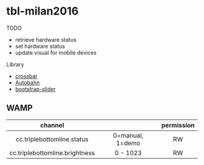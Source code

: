 # tbl-milan2016

TODO
- retrieve hardware status
- set hardware status
- update visual for mobile devices

Library

- [crossbar](https://crossbar.io)
- [Autobahn](https://autobahn.ws)
- [bootstrap-slider](http://www.eyecon.ro/bootstrap-slider/)

## WAMP

| channel                        |                  | permission |
|:------------------------------:|:----------------:|:----------:|
| cc.triplebottomline.status     | 0=manual, 1=demo | RW         |
| cc.triplebottomline.brightness | 0 - 1023         | RW         |

